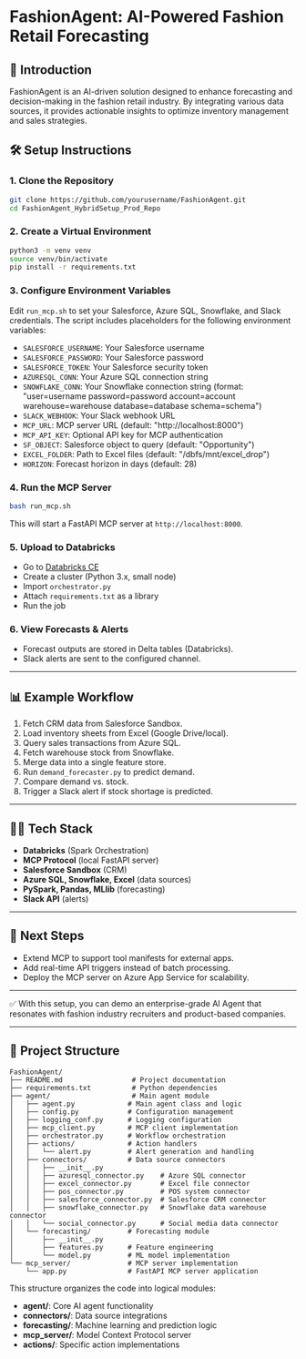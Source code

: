 # FashionAgent: AI-Powered Fashion Retail Forecasting

## 📖 Introduction

FashionAgent is an AI-driven solution designed to enhance forecasting and decision-making in the fashion retail industry. By integrating various data sources, it provides actionable insights to optimize inventory management and sales strategies.

## 🛠️ Setup Instructions

### 1. Clone the Repository

```bash
git clone https://github.com/yourusername/FashionAgent.git
cd FashionAgent_HybridSetup_Prod_Repo
```

### 2. Create a Virtual Environment

```bash
python3 -m venv venv
source venv/bin/activate
pip install -r requirements.txt
```

### 3. Configure Environment Variables

Edit `run_mcp.sh` to set your Salesforce, Azure SQL, Snowflake, and Slack credentials. The script includes placeholders for the following environment variables:

- `SALESFORCE_USERNAME`: Your Salesforce username
- `SALESFORCE_PASSWORD`: Your Salesforce password
- `SALESFORCE_TOKEN`: Your Salesforce security token
- `AZURESQL_CONN`: Your Azure SQL connection string
- `SNOWFLAKE_CONN`: Your Snowflake connection string (format: "user=username password=password account=account warehouse=warehouse database=database schema=schema")
- `SLACK_WEBHOOK`: Your Slack webhook URL
- `MCP_URL`: MCP server URL (default: "http://localhost:8000")
- `MCP_API_KEY`: Optional API key for MCP authentication
- `SF_OBJECT`: Salesforce object to query (default: "Opportunity")
- `EXCEL_FOLDER`: Path to Excel files (default: "/dbfs/mnt/excel_drop")
- `HORIZON`: Forecast horizon in days (default: 28)

### 4. Run the MCP Server

```bash
bash run_mcp.sh
```

This will start a FastAPI MCP server at `http://localhost:8000`.

### 5. Upload to Databricks

- Go to [Databricks CE](https://community.cloud.databricks.com/)
- Create a cluster (Python 3.x, small node)
- Import `orchestrator.py`
- Attach `requirements.txt` as a library
- Run the job

### 6. View Forecasts & Alerts

- Forecast outputs are stored in Delta tables (Databricks).
- Slack alerts are sent to the configured channel.

---

## 📊 Example Workflow

1. Fetch CRM data from Salesforce Sandbox.
2. Load inventory sheets from Excel (Google Drive/local).
3. Query sales transactions from Azure SQL.
4. Fetch warehouse stock from Snowflake.
5. Merge data into a single feature store.
6. Run `demand_forecaster.py` to predict demand.
7. Compare demand vs. stock.
8. Trigger a Slack alert if stock shortage is predicted.

---

## 🧑‍💻 Tech Stack

- **Databricks** (Spark Orchestration)
- **MCP Protocol** (local FastAPI server)
- **Salesforce Sandbox** (CRM)
- **Azure SQL, Snowflake, Excel** (data sources)
- **PySpark, Pandas, MLlib** (forecasting)
- **Slack API** (alerts)

---

## 📌 Next Steps

- Extend MCP to support tool manifests for external apps.
- Add real-time API triggers instead of batch processing.
- Deploy the MCP server on Azure App Service for scalability.

---

✅ With this setup, you can demo an enterprise-grade AI Agent that resonates with fashion industry recruiters and product-based companies.

---

## 📁 Project Structure

```
FashionAgent/
├── README.md                 # Project documentation
├── requirements.txt          # Python dependencies
├── agent/                    # Main agent module
│   ├── agent.py             # Main agent class and logic
│   ├── config.py            # Configuration management
│   ├── logging_conf.py      # Logging configuration
│   ├── mcp_client.py        # MCP client implementation
│   ├── orchestrator.py      # Workflow orchestration
│   ├── actions/             # Action handlers
│   │   └── alert.py         # Alert generation and handling
│   ├── connectors/          # Data source connectors
│   │   ├── __init__.py
│   │   ├── azuresql_connector.py    # Azure SQL connector
│   │   ├── excel_connector.py       # Excel file connector
│   │   ├── pos_connector.py         # POS system connector
│   │   ├── salesforce_connector.py  # Salesforce CRM connector
│   │   ├── snowflake_connector.py   # Snowflake data warehouse connector
│   │   └── social_connector.py      # Social media data connector
│   └── forecasting/         # Forecasting module
│       ├── __init__.py
│       ├── features.py      # Feature engineering
│       └── model.py         # ML model implementation
└── mcp_server/              # MCP server implementation
    └── app.py               # FastAPI MCP server application
```

This structure organizes the code into logical modules:

- **agent/**: Core AI agent functionality
- **connectors/**: Data source integrations
- **forecasting/**: Machine learning and prediction logic
- **mcp_server/**: Model Context Protocol server
- **actions/**: Specific action implementations

